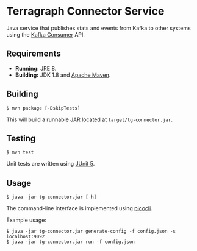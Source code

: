# Terragraph Connector Service
Java service that publishes stats and events from Kafka to other systems using
the [Kafka Consumer] API.

## Requirements
* **Running:** JRE 8.
* **Building:** JDK 1.8 and [Apache Maven].

## Building
```
$ mvn package [-DskipTests]
```
This will build a runnable JAR located at `target/tg-connector.jar`.

## Testing
```
$ mvn test
```
Unit tests are written using [JUnit 5].

## Usage
```
$ java -jar tg-connector.jar [-h]
```
The command-line interface is implemented using [picocli].

Example usage:
```
$ java -jar tg-connector.jar generate-config -f config.json -s localhost:9092
$ java -jar tg-connector.jar run -f config.json
```

[Kafka Consumer]: https://kafka.apache.org/documentation/#consumerapi
[Apache Maven]: https://maven.apache.org/
[JUnit 5]: https://junit.org/junit5/
[picocli]: https://picocli.info/
